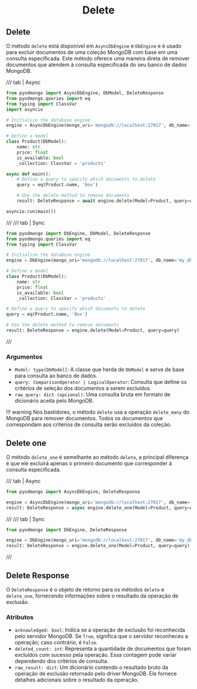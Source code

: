 # <center>Delete</center>

## Delete

O método `delete` está disponível em `AsyncDbEngine` e `DbEngine` e é usado para excluir documentos de uma coleção MongoDB com base em uma consulta especificada. Este método oferece uma maneira direta de remover documentos que atendem à consulta especificada do seu banco de dados MongoDB.

/// tab | Async
```python hl_lines="21"
from pyodmongo import AsyncDbEngine, DbModel, DeleteResponse
from pyodmongo.queries import eq
from typing import ClassVar
import asyncio

# Initialize the database engine
engine = AsyncDbEngine(mongo_uri='mongodb://localhost:27017', db_name='my_db')

# Define a model
class Product(DbModel):
    name: str
    price: float
    is_available: bool
    _collection: ClassVar = 'products'

async def main():
    # Define a query to specify which documents to delete
    query = eq(Product.name, 'Box')

    # Use the delete method to remove documents
    result: DeleteResponse = await engine.delete(Model=Product, query=query)

asyncio.run(main())
```
///
/// tab | Sync
```python hl_lines="19"
from pyodmongo import DbEngine, DbModel, DeleteResponse
from pyodmongo.queries import eq
from typing import ClassVar

# Initialize the database engine
engine = DbEngine(mongo_uri='mongodb://localhost:27017', db_name='my_db')

# Define a model
class Product(DbModel):
    name: str
    price: float
    is_available: bool
    _collection: ClassVar = 'products'

# Define a query to specify which documents to delete
query = eq(Product.name, 'Box')

# Use the delete method to remove documents
result: DeleteResponse = engine.delete(Model=Product, query=query)
```
///

### Argumentos

- `Model: type[DbModel]`: A classe que herda de `DbModel` e serve de base para consulta ao banco de dados.
- `query: ComparisonOperator | LogicalOperator`: Consulta que define os critérios de seleção dos documentos a serem excluídos.
- `raw_query: dict (opcional)`: Uma consulta bruta em formato de dicionário aceita pelo MongoDB.

!!! warning
    Nos bastidores, o método `delete` usa a operação `delete_many` do MongoDB para remover documentos. Todos os documentos que correspondam aos critérios de consulta serão excluídos da coleção.


## Delete one

O método `delete_one` é semelhante ao método `delete`, a principal diferença é que ele excluirá apenas o primeiro documento que corresponder à consulta especificada.

/// tab | Async
```python
from pyodmongo import AsyncDbEngine, DeleteResponse

engine = AsyncDbEngine(mongo_uri='mongodb://localhost:27017', db_name='my_db')
result: DeleteResponse = async engine.delete_one(Model=Product, query=query)
```
///
/// tab | Sync
```python
from pyodmongo import DbEngine, DeleteResponse

engine = DbEngine(mongo_uri='mongodb://localhost:27017', db_name='my_db')
result: DeleteResponse = engine.delete_one(Model=Product, query=query)
```
///

## Delete Response

O `DeleteResponse` é o objeto de retorno para os métodos `delete` e `delete_one`, fornecendo informações sobre o resultado da operação de exclusão.

### Atributos

- `acknowledged: bool`: Indica se a operação de exclusão foi reconhecida pelo servidor MongoDB. Se `True`, significa que o servidor reconheceu a operação; caso contrário, é `False`.
- `deleted_count: int`: Representa a quantidade de documentos que foram excluídos com sucesso pela operação. Essa contagem pode variar dependendo dos critérios de consulta.
- `raw_result: dict`: Um dicionário contendo o resultado bruto da operação de exclusão retornado pelo driver MongoDB. Ele fornece detalhes adicionais sobre o resultado da operação.